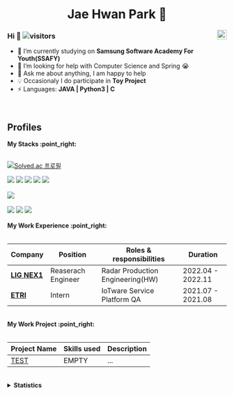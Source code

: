 <div align='center'><h1>Jae Hwan Park 🙂</h1></div>
<div align="center">
<a href="https://www.linkedin.com/in/gogogosing" target="_blank" rel="nofollow"><img align="right" alt="Keshav's Linkdein" width="22px" src="https://img.icons8.com/color/48/000000/linkedin-2--v2.png" /></a>
</div>

### Hi  👋  ![visitors](https://visitor-badge.glitch.me/badge?page_id=https://github.com/establers)
- 🔭 I’m currently studying on  **Samsung Software Academy For Youth(SSAFY)**
- 🤔 I’m looking for help with Computer Science and Spring 😭
- 💬 Ask me about anything, I am happy to help
- 💡 Occasionaly I do participate in **Toy Project**
- ⚡ Languages: **JAVA | Python3 | C** 

<br />

## Profiles
<summary><b> My Stacks :point_right:</b></summary> 
<br>

[![Solved.ac
프로필](http://mazassumnida.wtf/api/mini/generate_badge?boj=establers)](https://solved.ac/establers)
<br>
<div>
<img src="https://img.shields.io/badge/C-A8B9CC?style=flat&logo=C&logoColor=white"/>
<img src="https://img.shields.io/badge/Python-3776AB?style=flat&logo=Python&logoColor=white"/> 
<img src="https://img.shields.io/badge/Spring-6DB33F?style=flat&logo=Spring&logoColor=white"/> 
<img src="https://img.shields.io/badge/Spring Boot-6DB33F?style=flat&logo=SpringBoot&logoColor=white"/> 
<img src="https://img.shields.io/badge/Java-007396?style=flat-square&logo=Java&logoColor=white"/>
</div>
<br>
<div>
  <img src="https://img.shields.io/badge/ROS-22314E?style=flat&logo=ROS&logoColor=white"/> 
</div>
<br>
<div>
<img src="https://img.shields.io/badge/Arduino-00979D?style=flat&logo=Arduino&logoColor=white"/>
<img src="https://img.shields.io/badge/Raspberry Pi-A22846?style=flat&logo=raspberrypi&logoColor=white"/> 
<img src="https://img.shields.io/badge/STMicroelectronics-03234B?style=flat&logo=STMicroelectronics&logoColor=white"/>
</div>
<br>
<!-- start work experience section -->
<summary><b> My Work Experience :point_right: </b></summary>
<br>
<table>
  <thead>
    <tr>
      <th>Company</th>
      <th>Position</th>
      <th>Roles & responsibilities</th>
      <th>Duration</th>
    </tr>
  </thead>
  <tbody>
     <tr>
      <td><b><a href="https://www.lignex1.com/">LIG NEX1</a> </b></td>
      <td>Reaserach Engineer</td>
      <td>Radar Production Engineering(HW)</td>
      <td>2022.04 - 2022.11</td>
    </tr>
    <tr>
      <td><b><a href="https://www.etri.re.kr/intro.html">ETRI</a> </b></td>
      <td>Intern</td>
      <td>IoTware Service Platform QA</td>
      <td>2021.07 - 2021.08</td>
    </tr>
  </tbody>
</table>
<!-- end work experience section -->

<!-- start work project section -->
<br>
<summary><b> My Work Project :point_right:</b></summary>
<br>
<table>
  <thead>
    <tr>
      <th>Project Name</th>
      <th>Skills used</th>
      <th>Description</th>
    </tr>
  </thead>
  <tbody>
    <tr>
      <td><a href='www.naver.com'>TEST</a></td>
      <td>EMPTY</td>
      <td>...</td>
    </tr>
  </tbody>
</table>
<!-- end work project section -->
<br>
<!-- start statics fun section -->
<details>
<summary><b> Statistics </b></summary>
<div align="center">
<img src='https://github-readme-stats.vercel.app/api?username=establers&show_icons=true&theme=tokyonight&count_private=true&line_height=40'  align="left" />
<img src='https://github-readme-stats.vercel.app/api/top-langs/?username=establers&theme=tokyonight&hide_langs_below=4' />
</div>


